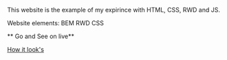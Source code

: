 This website is the example of my expirince with HTML, CSS, RWD and JS.

Website elements:
BEM
RWD
CSS

** Go and See on live**

[How it look's](https://myportfolioejdam.netlify.app)

